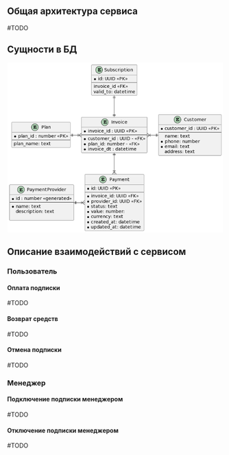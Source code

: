 ## Общая архитектура сервиса
\#TODO

## Сущности в БД
![Сущности](./db_entities.png)

## Описание взаимодействий с сервисом
### Пользователь
#### Оплата подписки
\#TODO

#### Возврат средств
\#TODO

#### Отмена подписки
\#TODO

### Менеджер
#### Подключение подписки менеджером
\#TODO

#### Отключение подписки менеджером
\#TODO

